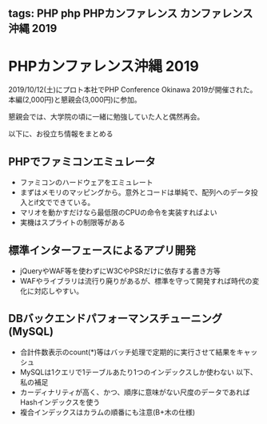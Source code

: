 tags: PHP php PHPカンファレンス カンファレンス 沖縄 2019
---
# PHPカンファレンス沖縄 2019

2019/10/12(土)にプロト本社でPHP Conference Okinawa 2019が開催された。本編(2,000円)と懇親会(3,000円)に参加。

懇親会では、大学院の頃に一緒に勉強していた人と偶然再会。

以下に、お役立ち情報をまとめる

## PHPでファミコンエミュレータ
* ファミコンのハードウェアをエミュレート
* まずはメモリのマッピングから。意外とコードは単純で、配列へのデータ投入とif文でできている。
* マリオを動かすだけなら最低限のCPUの命令を実装すればよい
* 実機はスプライトの制限等がある
## 標準インターフェースによるアプリ開発
* jQueryやWAF等を使わずにW3CやPSRだけに依存する書き方等
* WAFやライブラリは流行り廃りがあるが、標準を守って開発すれば時代の変化に対応しやすい。
## DBバックエンドパフォーマンスチューニング(MySQL)
* 合計件数表示のcount(*)等はバッチ処理で定期的に実行させて結果をキャッシュ
* MySQLは1クエリで1テーブルあたり1つのインデックスしか使わない
以下、私の補足
* カーディナリティが高く、かつ、順序に意味がない尺度のデータであればHashインデックスを使う
* 複合インデックスはカラムの順番にも注意(B+木の仕様)

